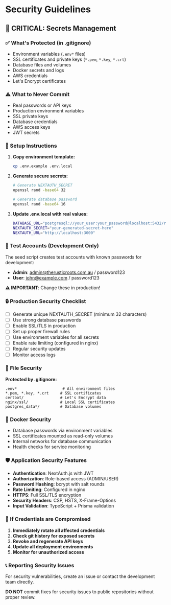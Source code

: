 # Security Guidelines

## 🚨 CRITICAL: Secrets Management

### ✅ What's Protected (in .gitignore)
- Environment variables (`.env*` files)
- SSL certificates and private keys (`*.pem`, `*.key`, `*.crt`)
- Database files and volumes
- Docker secrets and logs
- AWS credentials
- Let's Encrypt certificates

### ⚠️ What to Never Commit
- Real passwords or API keys
- Production environment variables
- SSL private keys
- Database credentials
- AWS access keys
- JWT secrets

### 🔧 Setup Instructions

1. **Copy environment template:**
   ```bash
   cp .env.example .env.local
   ```

2. **Generate secure secrets:**
   ```bash
   # Generate NEXTAUTH_SECRET
   openssl rand -base64 32
   
   # Generate database password
   openssl rand -base64 16
   ```

3. **Update .env.local with real values:**
   ```bash
   DATABASE_URL="postgresql://your_user:your_password@localhost:5432/rustic_roots"
   NEXTAUTH_SECRET="your-generated-secret-here"
   NEXTAUTH_URL="http://localhost:3000"
   ```

### 🧪 Test Accounts (Development Only)

The seed script creates test accounts with known passwords for development:

- **Admin**: admin@therusticroots.com.au / password123
- **User**: john@example.com / password123

**⚠️ IMPORTANT**: Change these in production!

### 🔒 Production Security Checklist

- [ ] Generate unique NEXTAUTH_SECRET (minimum 32 characters)
- [ ] Use strong database passwords
- [ ] Enable SSL/TLS in production
- [ ] Set up proper firewall rules
- [ ] Use environment variables for all secrets
- [ ] Enable rate limiting (configured in nginx)
- [ ] Regular security updates
- [ ] Monitor access logs

### 📁 File Security

**Protected by .gitignore:**
```
.env*                    # All environment files
*.pem, *.key, *.crt     # SSL certificates
certbot/                # Let's Encrypt data
nginx/ssl/              # Local SSL certificates
postgres_data*/         # Database volumes
```

### 🐳 Docker Security

- Database passwords via environment variables
- SSL certificates mounted as read-only volumes
- Internal networks for database communication
- Health checks for service monitoring

### 🛡️ Application Security Features

- **Authentication**: NextAuth.js with JWT
- **Authorization**: Role-based access (ADMIN/USER)
- **Password Hashing**: bcrypt with salt rounds
- **Rate Limiting**: Configured in nginx
- **HTTPS**: Full SSL/TLS encryption
- **Security Headers**: CSP, HSTS, X-Frame-Options
- **Input Validation**: TypeScript + Prisma validation

### 🚨 If Credentials are Compromised

1. **Immediately rotate all affected credentials**
2. **Check git history for exposed secrets**
3. **Revoke and regenerate API keys**
4. **Update all deployment environments**
5. **Monitor for unauthorized access**

### 📞 Reporting Security Issues

For security vulnerabilities, create an issue or contact the development team directly.

**DO NOT** commit fixes for security issues to public repositories without proper review.